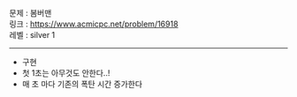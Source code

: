 문제 : 봄버맨
<br>
링크 : https://www.acmicpc.net/problem/16918
<br>
레벨 : silver 1

---

- 구현
- 첫 1초는 아무것도 안한다..!
- 매 초 마다 기존의 폭탄 시간 증가한다